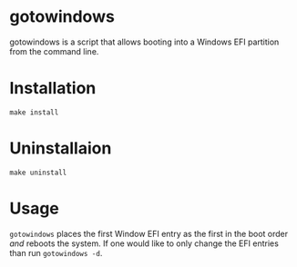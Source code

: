 # gotowindows

gotowindows is a script that allows booting into a Windows EFI partition from the command line.

# Installation

`make install`

# Uninstallaion

`make uninstall`

# Usage

`gotowindows` places the first Window EFI entry as the first in the boot order *and* reboots the system. If one would like to only change the EFI entries than run `gotowindows -d`.

